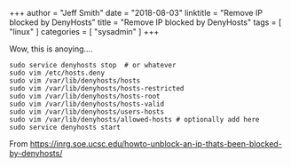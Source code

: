 +++
author = "Jeff Smith"
date = "2018-08-03"
linktitle = "Remove IP blocked by DenyHosts"
title = "Remove IP blocked by DenyHosts"
tags = [ "linux" ]
categories = [ "sysadmin" ]
+++

Wow, this is anoying....

```
sudo service denyhosts stop  # or whatever
sudo vim /etc/hosts.deny
sudo vim /var/lib/denyhosts/hosts
sudo vim /var/lib/denyhosts/hosts-restricted
sudo vim /var/lib/denyhosts/hosts-root
sudo vim /var/lib/denyhosts/hosts-valid
sudo vim /var/lib/denyhosts/users-hosts
sudo vim /var/lib/denyhosts/allowed-hosts # optionally add here
sudo service denyhosts start
```

From https://inrg.soe.ucsc.edu/howto-unblock-an-ip-thats-been-blocked-by-denyhosts/